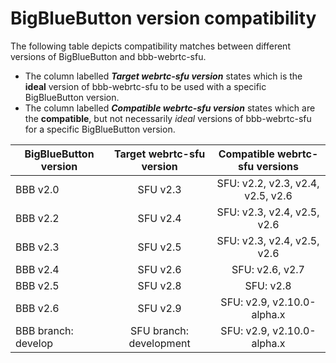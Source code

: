  # BigBlueButton version compatibility

The following table depicts compatibility matches between different versions of BigBlueButton and bbb-webrtc-sfu.
  - The column labelled **_Target webrtc-sfu version_** states which is the **ideal** version of bbb-webrtc-sfu to be used with a specific BigBlueButton version.
  - The column labelled **_Compatible webrtc-sfu version_** states which are the **compatible**, but not necessarily _ideal_ versions of bbb-webrtc-sfu for a specific BigBlueButton version.


| BigBlueButton version | Target webrtc-sfu version   | Compatible webrtc-sfu versions      |
|-----------------------|:---------------------------:|:-----------------------------------:|
| BBB v2.0              | SFU v2.3                    | SFU: v2.2, v2.3, v2.4, v2.5, v2.6   |
| BBB v2.2              | SFU v2.4                    | SFU: v2.3, v2.4, v2.5, v2.6         |
| BBB v2.3              | SFU v2.5                    | SFU: v2.3, v2.4, v2.5, v2.6         |
| BBB v2.4              | SFU v2.6                    | SFU: v2.6, v2.7                     |
| BBB v2.5              | SFU v2.8                    | SFU: v2.8                           |
| BBB v2.6              | SFU v2.9                    | SFU: v2.9, v2.10.0-alpha.x          |
| BBB branch: develop   | SFU branch: development     | SFU: v2.9, v2.10.0-alpha.x          |
